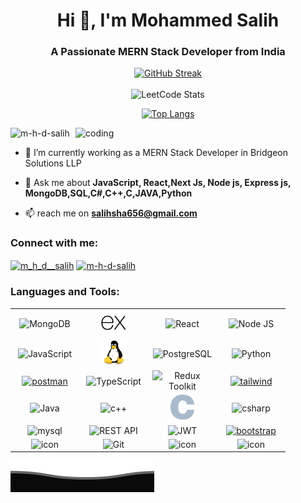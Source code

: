 <h1 align="center">Hi 👋, I'm Mohammed Salih</h1>
<h3 align="center">A Passionate MERN Stack Developer from India</h3>
<div align="center"> 
  
[![GitHub Streak](https://streak-stats.demolab.com/?user=m-h-d-salih&theme=chartreuse-dark)](https://git.io/streak-stats) <br /><br />
<img src="https://leetcard.jacoblin.cool/m_h_d__salih?theme=dark&font=Source%20Code%20Pro" alt="LeetCode Stats"/>
</div>
<div align="center">
  
  [![Top Langs](https://github-readme-stats.vercel.app/api/top-langs/?username=m-h-d-salih&layout=compact&theme=vision-friendly-dark)](https://github.com/anuraghazra/github-readme-stats)
  
</div>
<img align = "right" alt = "coding" width="400" src = "https://cdn.dribbble.com/users/2131993/screenshots/4948736/thoughtworks-gif_dribbble.gif">
<p align="left"> <img src="https://komarev.com/ghpvc/?username=m-h-d-salih&label=Profile%20views&color=0e75b6&style=flat" alt="m-h-d-salih" /> </p>

- 🔭 I’m currently working as a MERN Stack Developer in Bridgeon Solutions LLP

- 💬 Ask me about **JavaScript, React,Next Js, Node js, Express js, MongoDB,SQL,C#,C++,C,JAVA,Python**

- 📫 reach me on **salihsha656@gmail.com**

<h3 align="left">Connect with me:</h3>
<p align="left">

<a href="https://instagram.com/m_h_d__salih" target="blank"><img align="center" src="https://raw.githubusercontent.com/rahuldkjain/github-profile-readme-generator/master/src/images/icons/Social/instagram.svg" alt="m_h_d__salih" height="30" width="40" /></a>
  <a href="https://linkedin.com/in/mohammed-salih-7571062b1" target="blank"><img align="center" src="https://raw.githubusercontent.com/rahuldkjain/github-profile-readme-generator/master/src/images/icons/Social/linked-in-alt.svg" alt="m-h-d-salih" height="30" width="40" /></a>
</p>

<div align="center">
<h3 align="left">Languages and Tools:</h3>
<p align="left">
<table>
<tr>
  <td align="center" width="96"><img src="https://www.vectorlogo.zone/logos/mongodb/mongodb-icon.svg" alt="MongoDB" width="48" height="48"/></td>
  <td  align="center" width="96"><a href="https://expressjs.com/" target="_blank" rel="noreferrer"> <img src="https://raw.githubusercontent.com/devicons/devicon/master/icons/express/express-original.svg" alt="expressjs" width="40" height="40"/> </a></td>
 
  
  <td  align="center" width="96"><img src="https://techstack-generator.vercel.app/react-icon.svg" alt="React" width="65" height="65" />
     </td>
   <td  align="center" width="96"><img src="https://github.com/thouseef-hamza/thouseef-hamza/assets/119723781/effd598b-922b-42ad-b520-189f1aec55fd" alt="Node JS" width="65" height="65" /></td>
</tr>
<tr>
  <td align="center" width="96"><img src="https://techstack-generator.vercel.app/js-icon.svg" alt="JavaScript" width="65" height="65" /></td>
  <td align="center" width="96"><a href="https://www.linux.org/" target="_blank" rel="noreferrer"> <img src="https://raw.githubusercontent.com/devicons/devicon/master/icons/linux/linux-original.svg" alt="linux" width="40" height="40"/> </a></td>
  <td align="center" width="96"><img src="https://skillicons.dev/icons?i=postgres" width="48" height="48" alt="PostgreSQL" /></td>
  <td align="center" width="96"><img src="https://techstack-generator.vercel.app/python-icon.svg" alt="Python" width="65" height="65" /></td>
</tr>
<tr>
  <td align="center" width="96"><a href="https://postman.com" target="_blank" rel="noreferrer"> <img src="https://www.vectorlogo.zone/logos/getpostman/getpostman-icon.svg" alt="postman" width="40" height="40"/> </a></td>
  <td align="center" width="96"><img src="https://techstack-generator.vercel.app/ts-icon.svg" alt="TypeScript" width="62" height="62" /></td>
  <td align="center" width="96"><img src="https://techstack-generator.vercel.app/redux-icon.svg" alt="Redux Toolkit" width="62" height="62" /></td>
  <td align="center" width="96"><a href="https://tailwindcss.com/" target="_blank" rel="noreferrer"> <img src="https://www.vectorlogo.zone/logos/tailwindcss/tailwindcss-icon.svg" alt="tailwind" width="40" height="40"/> </a></td>
</tr>
<tr>
  <td align="center" width="96"><img src="https://techstack-generator.vercel.app/java-icon.svg" alt="Java" width="62" height="62" /></td>
  <td align="center" width="96"><img src="https://techstack-generator.vercel.app/cpp-icon.svg" alt="c++" width="62" height="62" /> </a></td>
  <td align="center" width="96"><a href="https://en.wikipedia.org/wiki/C_(programming_language)" target="_blank" rel="noreferrer"> <img src="https://raw.githubusercontent.com/devicons/devicon/master/icons/c/c-original.svg" alt="c" width="40" height="40"/> </a></td>
  <td align="center" width="96"><img src="https://techstack-generator.vercel.app/csharp-icon.svg" alt="csharp" width="62" height="62" /> </a></td>
</tr>
<tr>
  
  <td align="center" width="96"> <img src="https://techstack-generator.vercel.app/mysql-icon.svg" alt="mysql" width="40" height="40"/></td>
  <td align="center" width="96"> <img src="https://techstack-generator.vercel.app/restapi-icon.svg" alt="REST API" width="62" height="62" /></td>
  <td align="center" width="96"> <img src="http://jwt.io/img/icon.svg" alt="JWT" width="62" height="62"  /></td>
  <td align="center" width="96"><a href="https://getbootstrap.com" target="_blank" rel="noreferrer"> <img src="https://vetores.org/d/bootstrap.svg" alt="bootstrap" width="40" height="40"/></a></td>
</tr>
<tr>
  
  <td align="center" width="96">  <img src="https://techstack-generator.vercel.app/aws-icon.svg" alt="icon" width="65" height="65" /> </td>
  <td align="center" width="96">  <img src="https://user-images.githubusercontent.com/25181517/192108372-f71d70ac-7ae6-4c0d-8395-51d8870c2ef0.png" width="48" height="48" alt="Git" /></td>
  <td align="center" width="96"> <img src="https://techstack-generator.vercel.app/github-icon.svg" alt="icon" width="65" height="65" /></td>
  <td align="center" width="96"><img src="https://techstack-generator.vercel.app/docker-icon.svg" alt="icon" width="65" height="65" /></td>
</tr>
</table>
</p>
</div>



![Footer](https://github.com/anasmalikp/anasmalikp/raw/main/footer.svg)
